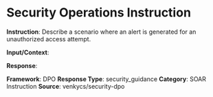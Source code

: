 # Security Operations Instruction

**Instruction**: Describe a scenario where an alert is generated for an unauthorized access attempt.

**Input/Context**: 

**Response**: 

**Framework**: DPO
**Response Type**: security_guidance
**Category**: SOAR Instruction
**Source**: venkycs/security-dpo
